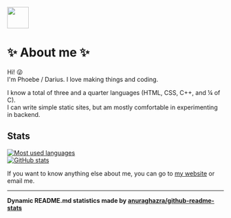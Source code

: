 <a href="https://phoebe-leong.github.io"><img src="https://avatars.githubusercontent.com/u/65205197?v=4" width="50px" height="50px"></a>

# :sparkles: About me :sparkles:

Hi! 😜  
I'm Phoebe / Darius. I love making things and coding. 

I know a total of three and a quarter languages (HTML, CSS, C++, and ¼ of C).  
I can write simple static sites, but am mostly comfortable in experimenting in backend.

## Stats
[![Most used languages](https://github-readme-stats.vercel.app/api/top-langs/?username=phoebe-leong&theme=dark)](https://github.com/phoebe-leong?tab=repositories)  
[![GitHub stats](https://github-readme-stats.vercel.app/api?username=phoebe-leong&theme=dark)](https://github.com/phoebe-leong)

If you want to know anything else about me, you can go to [my website](https://phoebe-leong.github.io) or email me.

****

**Dynamic README.md statistics made by [anuraghazra/github-readme-stats](https://github.com/anuraghazra/github-readme-stats)**
